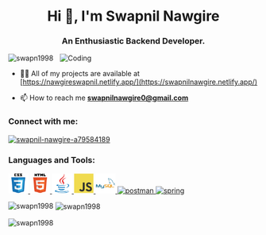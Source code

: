 <h1 align="center">Hi 👋, I'm Swapnil Nawgire</h1>
<h3 align="center">An Enthusiastic Backend Developer.</h3>

<img align="right" alt="Coding" width="400" src="https://ardas-it.com/uploads/images/blogs/giph.gif">
<p align="left"> <img src="https://komarev.com/ghpvc/?username=swapn1998&label=Profile%20views&color=0e75b6&style=flat" alt="swapn1998" /> </p>

- 👨‍💻 All of my projects are available at [https://nawgireswapnil.netlify.app/](https://swapnilnawgire.netlify.app/)

- 📫 How to reach me **swapnilnawgire0@gmail.com**


<h3 align="left">Connect with me:</h3>
<p align="left">
<a href="https://linkedin.com/in/swapnil-nawgire-a79584189" target="blank"><img align="center" src="https://raw.githubusercontent.com/rahuldkjain/github-profile-readme-generator/master/src/images/icons/Social/linked-in-alt.svg" alt="swapnil-nawgire-a79584189" height="30" width="40" /></a>
</p>

<h3 align="left">Languages and Tools:</h3>
<p align="left"> <a href="https://www.w3schools.com/css/" target="_blank" rel="noreferrer"> <img src="https://raw.githubusercontent.com/devicons/devicon/master/icons/css3/css3-original-wordmark.svg" alt="css3" width="40" height="40"/> </a> <a href="https://www.w3.org/html/" target="_blank" rel="noreferrer"> <img src="https://raw.githubusercontent.com/devicons/devicon/master/icons/html5/html5-original-wordmark.svg" alt="html5" width="40" height="40"/> </a> <a href="https://www.java.com" target="_blank" rel="noreferrer"> <img src="https://raw.githubusercontent.com/devicons/devicon/master/icons/java/java-original.svg" alt="java" width="40" height="40"/> </a> <a href="https://developer.mozilla.org/en-US/docs/Web/JavaScript" target="_blank" rel="noreferrer"> <img src="https://raw.githubusercontent.com/devicons/devicon/master/icons/javascript/javascript-original.svg" alt="javascript" width="40" height="40"/> </a> <a href="https://www.mysql.com/" target="_blank" rel="noreferrer"> <img src="https://raw.githubusercontent.com/devicons/devicon/master/icons/mysql/mysql-original-wordmark.svg" alt="mysql" width="40" height="40"/> </a> <a href="https://postman.com" target="_blank" rel="noreferrer"> <img src="https://www.vectorlogo.zone/logos/getpostman/getpostman-icon.svg" alt="postman" width="40" height="40"/> </a> <a href="https://spring.io/" target="_blank" rel="noreferrer"> <img src="https://www.vectorlogo.zone/logos/springio/springio-icon.svg" alt="spring" width="40" height="40"/> </a> </p>

<p><img align="left" src="https://github-readme-stats.vercel.app/api/top-langs?username=swapn1998&show_icons=true&locale=en&layout=compact" alt="swapn1998" /></p>

<p>&nbsp;<img align="center" src="https://github-readme-stats.vercel.app/api?username=swapn1998&show_icons=true&locale=en" alt="swapn1998" /></p>
<p><img align="center" src="https://github-readme-streak-stats.herokuapp.com/?user=swapn1998&" alt="swapn1998" /></p>
